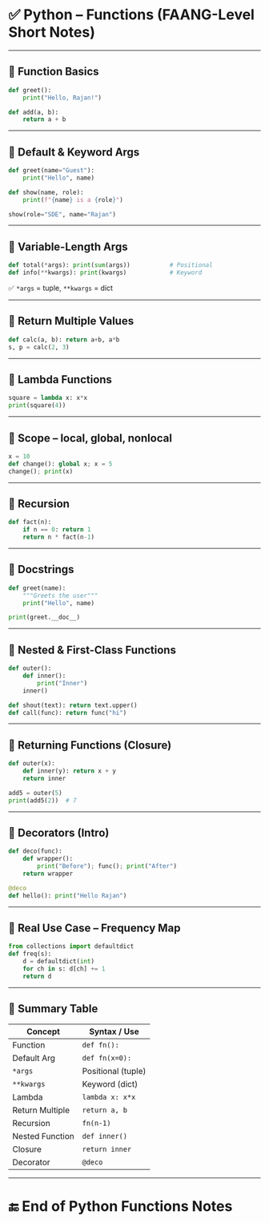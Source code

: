# ✅ Python – Functions (FAANG-Level Short Notes)

---

## 🔹 Function Basics

```python
def greet():
    print("Hello, Rajan!")

def add(a, b):
    return a + b
```

---

## 🔹 Default & Keyword Args

```python
def greet(name="Guest"):
    print("Hello", name)

def show(name, role):
    print(f"{name} is a {role}")

show(role="SDE", name="Rajan")
```

---

## 🔹 Variable-Length Args

```python
def total(*args): print(sum(args))           # Positional
def info(**kwargs): print(kwargs)            # Keyword
```

✅ `*args` = tuple, `**kwargs` = dict

---

## 🔹 Return Multiple Values

```python
def calc(a, b): return a+b, a*b
s, p = calc(2, 3)
```

---

## 🔹 Lambda Functions

```python
square = lambda x: x*x
print(square(4))
```

---

## 🔹 Scope – local, global, nonlocal

```python
x = 10
def change(): global x; x = 5
change(); print(x)
```

---

## 🔹 Recursion

```python
def fact(n):
    if n == 0: return 1
    return n * fact(n-1)
```

---

## 🔹 Docstrings

```python
def greet(name):
    """Greets the user"""
    print("Hello", name)

print(greet.__doc__)
```

---

## 🔹 Nested & First-Class Functions

```python
def outer():
    def inner():
        print("Inner")
    inner()

def shout(text): return text.upper()
def call(func): return func("hi")
```

---

## 🔹 Returning Functions (Closure)

```python
def outer(x):
    def inner(y): return x + y
    return inner

add5 = outer(5)
print(add5(2))  # 7
```

---

## 🔹 Decorators (Intro)

```python
def deco(func):
    def wrapper():
        print("Before"); func(); print("After")
    return wrapper

@deco
def hello(): print("Hello Rajan")
```

---

## 🔹 Real Use Case – Frequency Map

```python
from collections import defaultdict
def freq(s):
    d = defaultdict(int)
    for ch in s: d[ch] += 1
    return d
```

---

## 🔹 Summary Table

| Concept           | Syntax / Use              |
|-------------------|---------------------------|
| Function          | `def fn():`               |
| Default Arg       | `def fn(x=0):`            |
| `*args`           | Positional (tuple)        |
| `**kwargs`        | Keyword (dict)            |
| Lambda            | `lambda x: x*x`           |
| Return Multiple   | `return a, b`             |
| Recursion         | `fn(n-1)`                 |
| Nested Function   | `def inner()`             |
| Closure           | `return inner`            |
| Decorator         | `@deco`                   |

---

# 🔚 End of Python Functions Notes
